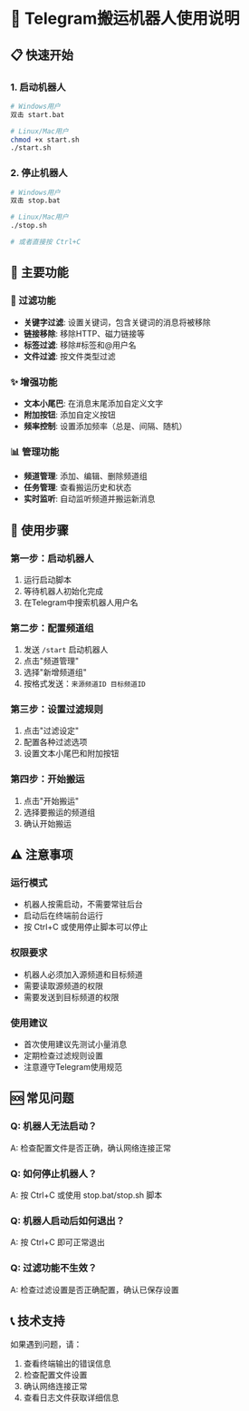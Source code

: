 # 🤖 Telegram搬运机器人使用说明

## 📋 快速开始

### 1. 启动机器人
```bash
# Windows用户
双击 start.bat

# Linux/Mac用户
chmod +x start.sh
./start.sh
```

### 2. 停止机器人
```bash
# Windows用户
双击 stop.bat

# Linux/Mac用户
./stop.sh

# 或者直接按 Ctrl+C
```

## 🔧 主要功能

### 📝 过滤功能
- **关键字过滤**: 设置关键词，包含关键词的消息将被移除
- **链接移除**: 移除HTTP、磁力链接等
- **标签过滤**: 移除#标签和@用户名
- **文件过滤**: 按文件类型过滤

### ✨ 增强功能
- **文本小尾巴**: 在消息末尾添加自定义文字
- **附加按钮**: 添加自定义按钮
- **频率控制**: 设置添加频率（总是、间隔、随机）

### 📊 管理功能
- **频道管理**: 添加、编辑、删除频道组
- **任务管理**: 查看搬运历史和状态
- **实时监听**: 自动监听频道并搬运新消息

## 📱 使用步骤

### 第一步：启动机器人
1. 运行启动脚本
2. 等待机器人初始化完成
3. 在Telegram中搜索机器人用户名

### 第二步：配置频道组
1. 发送 `/start` 启动机器人
2. 点击"频道管理"
3. 选择"新增频道组"
4. 按格式发送：`来源频道ID 目标频道ID`

### 第三步：设置过滤规则
1. 点击"过滤设定"
2. 配置各种过滤选项
3. 设置文本小尾巴和附加按钮

### 第四步：开始搬运
1. 点击"开始搬运"
2. 选择要搬运的频道组
3. 确认开始搬运

## ⚠️ 注意事项

### 运行模式
- 机器人按需启动，不需要常驻后台
- 启动后在终端前台运行
- 按 Ctrl+C 或使用停止脚本可以停止

### 权限要求
- 机器人必须加入源频道和目标频道
- 需要读取源频道的权限
- 需要发送到目标频道的权限

### 使用建议
- 首次使用建议先测试小量消息
- 定期检查过滤规则设置
- 注意遵守Telegram使用规范

## 🆘 常见问题

### Q: 机器人无法启动？
A: 检查配置文件是否正确，确认网络连接正常

### Q: 如何停止机器人？
A: 按 Ctrl+C 或使用 stop.bat/stop.sh 脚本

### Q: 机器人启动后如何退出？
A: 按 Ctrl+C 即可正常退出

### Q: 过滤功能不生效？
A: 检查过滤设置是否正确配置，确认已保存设置

## 📞 技术支持

如果遇到问题，请：
1. 查看终端输出的错误信息
2. 检查配置文件设置
3. 确认网络连接正常
4. 查看日志文件获取详细信息






